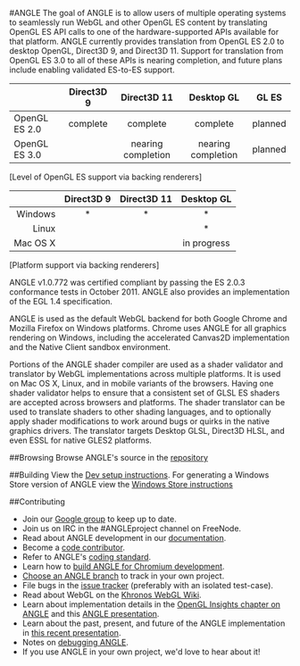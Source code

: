 #ANGLE
The goal of ANGLE is to allow users of multiple operating systems to seamlessly run WebGL and other OpenGL ES content by translating OpenGL ES API calls to one of the hardware-supported APIs available for that platform. ANGLE currently provides translation from OpenGL ES 2.0 to desktop OpenGL, Direct3D 9, and Direct3D 11. Support for translation from OpenGL ES 3.0 to all of these APIs is nearing completion, and future plans include enabling validated ES-to-ES support.

|                |  Direct3D 9   |    Direct3D 11      |    Desktop GL      |    GL ES  |
|----------------|:-------------:|:-------------------:|:------------------:|:---------:|
| OpenGL ES 2.0  |    complete   |      complete       |     complete       |   planned |
| OpenGL ES 3.0  |               |  nearing completion | nearing completion |   planned |
[Level of OpenGL ES support via backing renderers]


|             |    Direct3D 9  |   Direct3D 11  |   Desktop GL  |
|------------:|:--------------:|:--------------:|:-------------:|
| Windows     |        *       |        *       |       *       |
| Linux       |                |                |       *       |
| Mac OS X    |                |                |   in progress |
[Platform support via backing renderers]

ANGLE v1.0.772 was certified compliant by passing the ES 2.0.3 conformance tests in October 2011. ANGLE also provides an implementation of the EGL 1.4 specification.

ANGLE is used as the default WebGL backend for both Google Chrome and Mozilla Firefox on Windows platforms. Chrome uses ANGLE for all graphics rendering on Windows, including the accelerated Canvas2D implementation and the Native Client sandbox environment.

Portions of the ANGLE shader compiler are used as a shader validator and translator by WebGL implementations across multiple platforms. It is used on Mac OS X, Linux, and in mobile variants of the browsers. Having one shader validator helps to ensure that a consistent set of GLSL ES shaders are accepted across browsers and platforms. The shader translator can be used to translate shaders to other shading languages, and to optionally apply shader modifications to work around bugs or quirks in the native graphics drivers. The translator targets Desktop GLSL, Direct3D HLSL, and even ESSL for native GLES2 platforms.

##Browsing
Browse ANGLE's source in the [repository](https://chromium.googlesource.com/angle/angle)

##Building
View the [Dev setup instructions](doc/DevSetup.md). For generating a Windows Store version of ANGLE view the [Windows Store instructions](doc/BuildingAngleForWindowsStore.md)

##Contributing
* Join our [Google group](https://groups.google.com/group/angleproject) to keep up to date.
* Join us on IRC in the #ANGLEproject channel on FreeNode.
* Read about ANGLE development in our [documentation](doc).
* Become a [code contributor](doc/ContributingCode.md).
* Refer to ANGLE's [coding standard](doc/CodingStandard.md).
* Learn how to [build ANGLE for Chromium development](doc/BuildingAngleForChromiumDevelopment.md).
* [Choose an ANGLE branch](doc/ChoosingANGLEBranch.md) to track in your own project.
* File bugs in the [issue tracker](http://code.google.com/p/angleproject/issues/list) (preferably with an isolated test-case).
* Read about WebGL on the [Khronos WebGL Wiki](http://khronos.org/webgl/wiki/Main_Page).
* Learn about implementation details in the [OpenGL Insights chapter on ANGLE](http://www.seas.upenn.edu/~pcozzi/OpenGLInsights/OpenGLInsights-ANGLE.pdf) and this [ANGLE presentation](https://drive.google.com/file/d/0Bw29oYeC09QbbHoxNE5EUFh0RGs/view?usp=sharing).
* Learn about the past, present, and future of the ANGLE implementation in [this recent presentation](https://docs.google.com/presentation/d/1CucIsdGVDmdTWRUbg68IxLE5jXwCb2y1E9YVhQo0thg/pub?start=false&loop=false).
* Notes on [debugging ANGLE](doc/DebuggingTips.md).
* If you use ANGLE in your own project, we'd love to hear about it!
